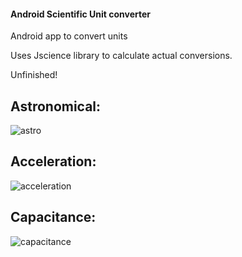 #### Android Scientific Unit converter

Android app to convert units

Uses Jscience library to calculate actual conversions.

Unfinished!

Astronomical:
-------------------------------------
![astro](https://github.com/vichou/Android-Scientific-Unit-Converter/raw/master/screenshots/astro.png)

Acceleration:
-------------------------------------
![acceleration](https://github.com/vichou/Android-Scientific-Unit-Converter/raw/master/screenshots/acceleration.png)

Capacitance:
-------------------------------------
![capacitance](https://github.com/vichou/Android-Scientific-Unit-Converter/raw/master/screenshots/capacitance.png)
